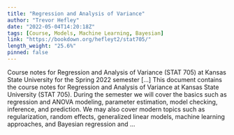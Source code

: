 ```yaml
---
title: "Regression and Analysis of Variance"
author: "Trevor Hefley"
date: "2022-05-04T14:20:18Z"
tags: [Course, Models, Machine Learning, Bayesian]
link: "https://bookdown.org/hefleyt2/stat705/"
length_weight: "25.6%"
pinned: false
---
```


Course notes for Regression and Analysis of Variance (STAT 705) at Kansas State University for the Spring 2022 semester [...] This document contains the course notes for Regression and Analysis of Variance at Kansas State University (STAT 705). During the semester we will cover the basics such as regression and ANOVA modeling, parameter estimation, model checking, inference, and prediction. We may also cover modern topics such as regularization, random effects, generalized linear models, machine learning approaches, and Bayesian regression and ...
